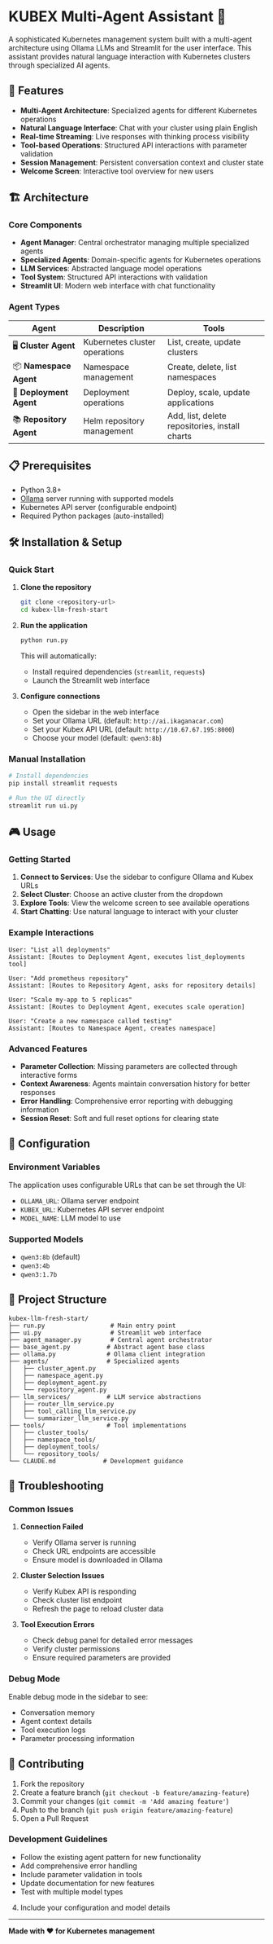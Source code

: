 # KUBEX Multi-Agent Assistant 🧩

A sophisticated Kubernetes management system built with a multi-agent architecture using Ollama LLMs and Streamlit for the user interface. This assistant provides natural language interaction with Kubernetes clusters through specialized AI agents.

## 🚀 Features

- **Multi-Agent Architecture**: Specialized agents for different Kubernetes operations
- **Natural Language Interface**: Chat with your cluster using plain English
- **Real-time Streaming**: Live responses with thinking process visibility
- **Tool-based Operations**: Structured API interactions with parameter validation
- **Session Management**: Persistent conversation context and cluster state
- **Welcome Screen**: Interactive tool overview for new users

## 🏗️ Architecture

### Core Components

- **Agent Manager**: Central orchestrator managing multiple specialized agents
- **Specialized Agents**: Domain-specific agents for Kubernetes operations
- **LLM Services**: Abstracted language model operations
- **Tool System**: Structured API interactions with validation
- **Streamlit UI**: Modern web interface with chat functionality

### Agent Types

| Agent | Description | Tools |
|-------|-------------|-------|
| 🖥️ **Cluster Agent** | Kubernetes cluster operations | List, create, update clusters |
| 📦 **Namespace Agent** | Namespace management | Create, delete, list namespaces |
| 🚀 **Deployment Agent** | Deployment operations | Deploy, scale, update applications |
| 📚 **Repository Agent** | Helm repository management | Add, list, delete repositories, install charts |

## 📋 Prerequisites

- Python 3.8+
- [Ollama](https://ollama.ai/) server running with supported models
- Kubernetes API server (configurable endpoint)
- Required Python packages (auto-installed)

## 🛠️ Installation & Setup

### Quick Start

1. **Clone the repository**
   ```bash
   git clone <repository-url>
   cd kubex-llm-fresh-start
   ```

2. **Run the application**
   ```bash
   python run.py
   ```
   
   This will automatically:
   - Install required dependencies (`streamlit`, `requests`)
   - Launch the Streamlit web interface

3. **Configure connections**
   - Open the sidebar in the web interface
   - Set your Ollama URL (default: `http://ai.ikaganacar.com`)
   - Set your Kubex API URL (default: `http://10.67.67.195:8000`)
   - Choose your model (default: `qwen3:8b`)

### Manual Installation

```bash
# Install dependencies
pip install streamlit requests

# Run the UI directly
streamlit run ui.py
```

## 🎮 Usage

### Getting Started

1. **Connect to Services**: Use the sidebar to configure Ollama and Kubex URLs
2. **Select Cluster**: Choose an active cluster from the dropdown
3. **Explore Tools**: View the welcome screen to see available operations
4. **Start Chatting**: Use natural language to interact with your cluster

### Example Interactions

```
User: "List all deployments"
Assistant: [Routes to Deployment Agent, executes list_deployments tool]

User: "Add prometheus repository"
Assistant: [Routes to Repository Agent, asks for repository details]

User: "Scale my-app to 5 replicas"
Assistant: [Routes to Deployment Agent, executes scale operation]

User: "Create a new namespace called testing"
Assistant: [Routes to Namespace Agent, creates namespace]
```

### Advanced Features

- **Parameter Collection**: Missing parameters are collected through interactive forms
- **Context Awareness**: Agents maintain conversation history for better responses
- **Error Handling**: Comprehensive error reporting with debugging information
- **Session Reset**: Soft and full reset options for clearing state

## 🔧 Configuration

### Environment Variables

The application uses configurable URLs that can be set through the UI:

- `OLLAMA_URL`: Ollama server endpoint
- `KUBEX_URL`: Kubernetes API server endpoint
- `MODEL_NAME`: LLM model to use

### Supported Models

- `qwen3:8b` (default)
- `qwen3:4b`
- `qwen3:1.7b`

## 📁 Project Structure

```
kubex-llm-fresh-start/
├── run.py                  # Main entry point
├── ui.py                   # Streamlit web interface
├── agent_manager.py        # Central agent orchestrator
├── base_agent.py          # Abstract agent base class
├── ollama.py              # Ollama client integration
├── agents/                # Specialized agents
│   ├── cluster_agent.py
│   ├── namespace_agent.py
│   ├── deployment_agent.py
│   └── repository_agent.py
├── llm_services/          # LLM service abstractions
│   ├── router_llm_service.py
│   ├── tool_calling_llm_service.py
│   └── summarizer_llm_service.py
├── tools/                 # Tool implementations
│   ├── cluster_tools/
│   ├── namespace_tools/
│   ├── deployment_tools/
│   └── repository_tools/
└── CLAUDE.md             # Development guidance
```

## 🐛 Troubleshooting

### Common Issues

1. **Connection Failed**
   - Verify Ollama server is running
   - Check URL endpoints are accessible
   - Ensure model is downloaded in Ollama

2. **Cluster Selection Issues**
   - Verify Kubex API is responding
   - Check cluster list endpoint
   - Refresh the page to reload cluster data

3. **Tool Execution Errors**
   - Check debug panel for detailed error messages
   - Verify cluster permissions
   - Ensure required parameters are provided

### Debug Mode

Enable debug mode in the sidebar to see:
- Conversation memory
- Agent context details
- Tool execution logs
- Parameter processing information

## 🤝 Contributing

1. Fork the repository
2. Create a feature branch (`git checkout -b feature/amazing-feature`)
3. Commit your changes (`git commit -m 'Add amazing feature'`)
4. Push to the branch (`git push origin feature/amazing-feature`)
5. Open a Pull Request

### Development Guidelines

- Follow the existing agent pattern for new functionality
- Add comprehensive error handling
- Include parameter validation in tools
- Update documentation for new features
- Test with multiple model types


4. Include your configuration and model details

---

**Made with ❤️ for Kubernetes management**
